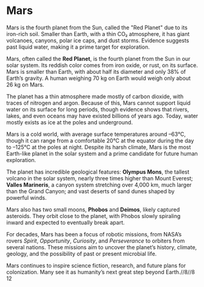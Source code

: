 # Mars
Mars is the fourth planet from the Sun, called the "Red Planet" due to its iron-rich soil. Smaller than Earth, with a thin CO₂ atmosphere, it has giant volcanoes, canyons, polar ice caps, and dust storms. Evidence suggests past liquid water, making it a prime target for exploration.

Mars, often called the **Red Planet**, is the fourth planet from the Sun in our solar system. Its reddish color comes from iron oxide, or rust, on its surface. Mars is smaller than Earth, with about half its diameter and only 38% of Earth’s gravity. A human weighing 70 kg on Earth would weigh only about 26 kg on Mars.

The planet has a thin atmosphere made mostly of carbon dioxide, with traces of nitrogen and argon. Because of this, Mars cannot support liquid water on its surface for long periods, though evidence shows that rivers, lakes, and even oceans may have existed billions of years ago. Today, water mostly exists as ice at the poles and underground.

Mars is a cold world, with average surface temperatures around –63°C, though it can range from a comfortable 20°C at the equator during the day to –125°C at the poles at night. Despite its harsh climate, Mars is the most Earth-like planet in the solar system and a prime candidate for future human exploration.

The planet has incredible geological features: **Olympus Mons**, the tallest volcano in the solar system, nearly three times higher than Mount Everest; **Valles Marineris**, a canyon system stretching over 4,000 km, much larger than the Grand Canyon; and vast deserts of sand dunes shaped by powerful winds.

Mars also has two small moons, **Phobos** and **Deimos**, likely captured asteroids. They orbit close to the planet, with Phobos slowly spiraling inward and expected to eventually break apart.

For decades, Mars has been a focus of robotic missions, from NASA’s rovers *Spirit*, *Opportunity*, *Curiosity*, and *Perseverance* to orbiters from several nations. These missions aim to uncover the planet’s history, climate, geology, and the possibility of past or present microbial life.

Mars continues to inspire science fiction, research, and future plans for colonization. Many see it as humanity’s next great step beyond Earth.//8//8  12


